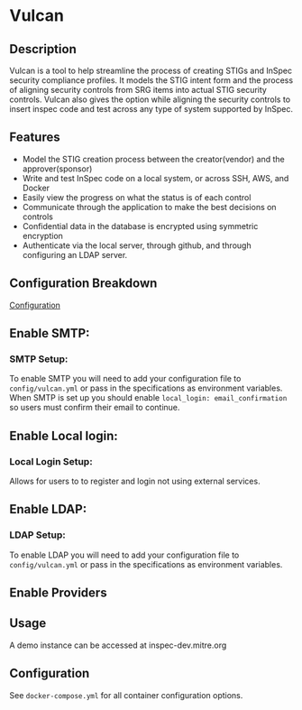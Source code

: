 # Vulcan

## Description

Vulcan is a tool to help streamline the process of creating STIGs and InSpec security compliance profiles. It models the STIG intent form and
the process of aligning security controls from SRG items into actual STIG security controls.  Vulcan also gives the option while aligning the security controls to insert inspec code and test across any type of system supported by InSpec.

## Features

* Model the STIG creation process between the creator(vendor) and the approver(sponsor)
* Write and test InSpec code on a local system, or across SSH, AWS, and Docker
* Easily view the progress on what the status is of each control
* Communicate through the application to make the best decisions on controls
* Confidential data in the database is encrypted using symmetric encryption
* Authenticate via the local server, through github, and through configuring an LDAP server.

## Configuration Breakdown
[Configuration](docs/config.md)

## Enable SMTP:
### SMTP Setup:
To enable SMTP you will need to add your configuration file to `config/vulcan.yml` or pass in the specifications as environment variables. When SMTP is set up you should enable `local_login: email_confirmation` so users must confirm their email to continue.

## Enable Local login:
### Local Login Setup:
Allows for users to to register and login not using external services.

## Enable LDAP:
### LDAP Setup:
To enable LDAP you will need to add your configuration file to `config/vulcan.yml` or pass in the specifications as environment variables. 

## Enable Providers

## Usage

A demo instance can be accessed at inspec-dev.mitre.org

## Configuration

See `docker-compose.yml` for all container configuration options.

